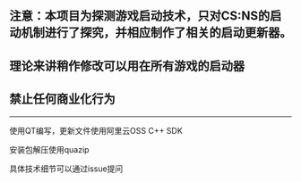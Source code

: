 ## 注意：本项目为探测游戏启动技术，只对CS:NS的启动机制进行了探究，并相应制作了相关的启动更新器。
## 理论来讲稍作修改可以用在所有游戏的启动器
## 禁止任何商业化行为
-------
使用QT编写，更新文件使用阿里云OSS C++ SDK

安装包解压使用quazip

具体技术细节可以通过issue提问
